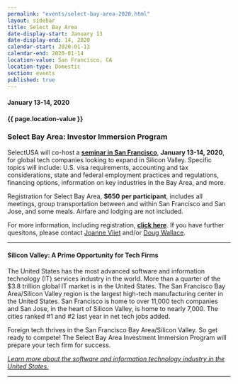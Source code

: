 ```yaml
---
permalink: "events/select-bay-area-2020.html"
layout: sidebar
title: Select Bay Area
date-display-start: January 13
date-display-end: 14, 2020
calendar-start: 2020-01-13
calendar-end: 2020-01-14
location-value: San Francisco, CA
location-type: Domestic
section: events
published: true
---
```


#### January 13-14, 2020

#### {{ page.location-value }}

### Select Bay Area: Investor Immersion Program

SelectUSA will co-host a **[seminar in San Francisco](https://go.usa.gov/xp5R9)**, **January 13-14, 2020**, for global tech companies looking to expand in Silicon Valley. Specific topics will include: U.S. visa requirements, accounting and tax considerations, state and federal employment practices and regulations, financing options, information on key industries in the Bay Area, and more.

Registration for Select Bay Area, **$650 per participant**, includes all meetings, group transportation between and within San Francisco and San Jose, and some meals. Airfare and lodging are not included.

For more information, including registration, **[click here](https://go.usa.gov/xp5R9)**. If you have further quesitons, please contact [Joanne Vliet](mailto:joanne.vliet@trade.gov) and/or [Doug Wallace](mailto:douglas.wallace@trae.gov).

---

#### Silicon Valley: A Prime Opportunity for Tech Firms

The United States has the most advanced software and information technology (IT) services industry in the world. More than a quarter of the $3.8 trillion global IT market is in the United States. The San Francisco Bay Area/Silicon Valley region is the largest high-tech manufacturing center in the United States. San Francisco is home to over 11,000 tech companies and San Jose, in the heart of Silicon Valley, is home to nearly 7,000. The cities ranked #1 and #2 last year in net tech jobs added. 

Foreign tech thrives in the San Francisco Bay Area/Silicon Valley. So get ready to compete! The Select Bay Area Investment Immersion Program will prepare your tech firm for success.

_[Learn more about the software and information technology industry in the United States.](https://www.selectusa.gov/software-and-information-technology-services-industry-united-states)_

---
